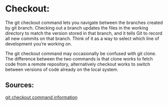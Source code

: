 # Checkout:

The git checkout command lets you navigate between the branches created by git branch. Checking out a branch updates the files in the working directory to match the version stored in that branch, and it tells Git to record all new commits on that branch. Think of it as a way to select which line of development you’re working on.

The git checkout command may occasionally be confused with git clone. The difference between the two commands is that clone works to fetch code from a remote repository, alternatively checkout works to switch between versions of code already on the local system.

## Sources:

[git checkout command information](https://www.atlassian.com/git/tutorials/using-branches/git-checkout#:~:text=The%20git%20checkout%20command%20lets,new%20commits%20on%20that%20branch.)
